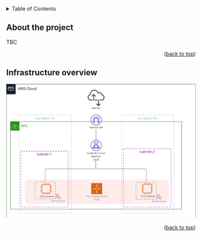 <a name="readme-top"></a>

<!-- TABLE OF CONTENTS -->
<details>
  <summary>Table of Contents</summary>
  <ol>
    <li><a href="#about-the-project">About the project</a></li>
    <li><a href="#infrastructure-overview">Infrastructure overview</a></li>
  </ol>
</details>


<!-- ABOUT THE PROJECT -->
## About the project

TBC

<p align="right">(<a href="#readme-top">back to top</a>)</p>

## Infrastructure overview

![Infrastructure overview](./doc/images/aws_infrastructure.png "Infrastructure overview")

<p align="right">(<a href="#readme-top">back to top</a>)</p>
